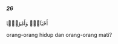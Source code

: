 ##### 26

<span class="ayah">أَحْيَآءًۭ وَأَمْوَٰتًۭا</span>

<span class="ayah_translation">orang-orang hidup dan orang-orang mati?</span>
